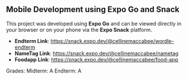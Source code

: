 ## Mobile Development using Expo Go and Snack

This project was developed using **Expo Go** and can be viewed directly in your browser or on your phone via the **Expo Snack** platform.

- **Endterm Link**: https://snack.expo.dev/@cellinemaccabee/wordle-endterm
- **NameTag Link**: https://snack.expo.dev/@cellinemaccabee/nametag
- **Foodapp Link**: https://snack.expo.dev/@cellinemaccabee/food-app

Grades: 
Midterm: A
Endterm: A
